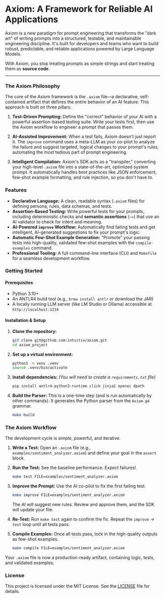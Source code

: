 # Axiom: A Framework for Reliable AI Applications

Axiom is a new paradigm for prompt engineering that transforms the "dark art" of writing prompts into a structured, testable, and maintainable engineering discipline. It's built for developers and teams who want to build robust, predictable, and reliable applications powered by Large Language Models.

With Axiom, you stop treating prompts as simple strings and start treating them as **source code**.

---

### The Axiom Philosophy

The core of the Axiom framework is the `.axiom` file—a declarative, self-contained artifact that defines the entire behavior of an AI feature. This approach is built on three pillars:

1.  **Test-Driven Prompting:** Define the "correct" behavior of your AI with a powerful assertion-based testing suite. Write your tests first, then use the Axiom workflow to engineer a prompt that passes them.

2.  **AI-Assisted Improvement:** When a test fails, Axiom doesn't just report it. The `improve` command uses a meta-LLM as your co-pilot to analyze the failure and suggest targeted, logical changes to your prompt's rules, automating the most tedious part of prompt engineering.

3.  **Intelligent Compilation:** Axiom's SDK acts as a "transpiler," converting your high-level `.axiom` file into a state-of-the-art, optimized system prompt. It automatically handles best practices like JSON enforcement, few-shot example formatting, and rule injection, so you don't have to.

### Features

*   **Declarative Language:** A clean, readable syntax (`.axiom` files) for defining persona, rules, data schemas, and tests.
*   **Assertion-Based Testing:** Write powerful tests for your prompts, including deterministic checks and **semantic assertions** (`~=`) that use an AI validator to check for intent and meaning.
*   **AI-Powered `improve` Workflow:** Automatically find failing tests and get intelligent, AI-generated suggestions to fix your prompt's logic.
*   **Automatic Few-Shot Example Generation:** "Promote" your passing tests into high-quality, validated few-shot examples with the `compile-examples` command.
*   **Professional Tooling:** A full command-line interface (CLI) and `Makefile` for a seamless development workflow.

### Getting Started

#### Prerequisites

*   Python 3.10+
*   An ANTLR4 build tool (e.g., `brew install antlr` or download the JAR)
*   A locally running LLM server (like LM Studio or Ollama) accessible at `http://localhost:1234`

#### Installation & Setup

1.  **Clone the repository:**
    ```bash
    git clone git@github.com:intuitiv/axiom.git
    cd axiom_project
    ```

2.  **Set up a virtual environment:**
    ```bash
    python3 -m venv .venv
    source .venv/bin/activate
    ```

3.  **Install dependencies:**
    *(You will need to create a `requirements.txt` file)*
    ```bash
    pip install antlr4-python3-runtime click jinja2 openai dpath
    ```

4.  **Build the Parser:**
    This is a one-time step (and is run automatically by other commands). It generates the Python parser from the `Axiom.g4` grammar.
    ```bash
    make build
    ```

### The Axiom Workflow

The development cycle is simple, powerful, and iterative.

1.  **Write a Test:** Open an `.axiom` file (e.g., `examples/sentiment_analyzer.axiom`) and define your goal in the `assert` block.

2.  **Run the Test:** See the baseline performance. Expect failures!
    ```bash
    make test FILE=examples/sentiment_analyzer.axiom
    ```

3.  **Improve the Prompt:** Use the AI co-pilot to fix the first failing test.
    ```bash
    make improve FILE=examples/sentiment_analyzer.axiom
    ```
    The AI will suggest new rules. Review and approve them, and the SDK will update your file.

4.  **Re-Test:** Run `make test` again to confirm the fix. Repeat the `improve` -> `test` loop until all tests pass.

5.  **Compile Examples:** Once all tests pass, lock in the high-quality outputs as few-shot examples.
    ```bash
    make compile FILE=examples/sentiment_analyzer.axiom
    ```

Your `.axiom` file is now a production-ready artifact, containing logic, tests, and validated examples.

### License

This project is licensed under the MIT License. See the [LICENSE](LICENSE) file for details.
